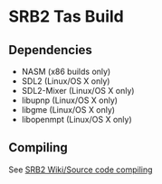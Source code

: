 # SRB2 Tas Build

## Dependencies
- NASM (x86 builds only)
- SDL2 (Linux/OS X only)
- SDL2-Mixer (Linux/OS X only)
- libupnp (Linux/OS X only)
- libgme (Linux/OS X only)
- libopenmpt (Linux/OS X only)

## Compiling
See [SRB2 Wiki/Source code compiling](http://wiki.srb2.org/wiki/Source_code_compiling)
